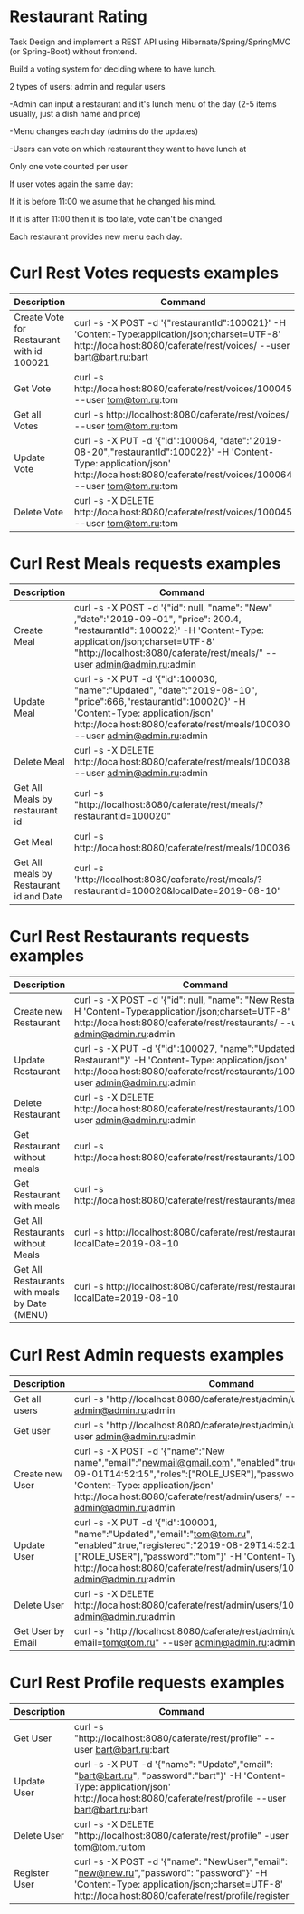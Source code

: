# Restaurant Rating
Task
Design and implement a REST API using Hibernate/Spring/SpringMVC (or Spring-Boot) without frontend.

Build a voting system for deciding where to have lunch.

2 types of users: admin and regular users

-Admin can input a restaurant and it's lunch menu of the day (2-5 items usually, just a dish name and price)

-Menu changes each day (admins do the updates)

-Users can vote on which restaurant they want to have lunch at

Only one vote counted per user

If user votes again the same day:

If it is before 11:00 we asume that he changed his mind.

If it is after 11:00 then it is too late, vote can't be changed

Each restaurant provides new menu each day.


# Curl Rest Votes requests examples
Description | Command | Access
----------- | ------- | --------
Create Vote for Restaurant with id 100021 | curl -s -X POST -d '{"restaurantId":100021}' -H 'Content-Type:application/json;charset=UTF-8' http://localhost:8080/caferate/rest/voices/ --user bart@bart.ru:bart | Authorized
Get Vote | curl -s http://localhost:8080/caferate/rest/voices/100045 --user tom@tom.ru:tom | Authorized
Get all Votes | curl -s http://localhost:8080/caferate/rest/voices/ --user tom@tom.ru:tom | Authorized
Update Vote | curl -s -X PUT -d '{"id":100064, "date":"2019-08-20","restaurantId":100022}' -H 'Content-Type: application/json' http://localhost:8080/caferate/rest/voices/100064 --user tom@tom.ru:tom | Authorized
Delete Vote | curl -s -X DELETE http://localhost:8080/caferate/rest/voices/100045 --user tom@tom.ru:tom | Authorized

# Curl Rest Meals requests examples
Description | Command | Access
----------- | ------- | --------
Create Meal | curl -s -X POST -d '{"id": null, "name": "New" ,"date":"2019-09-01", "price": 200.4, "restaurantId": 100022}' -H 'Content-Type: application/json;charset=UTF-8' "http://localhost:8080/caferate/rest/meals/" --user admin@admin.ru:admin | Admin
Update Meal | curl -s -X PUT -d '{"id":100030, "name":"Updated", "date":"2019-08-10", "price":666,"restaurantId":100020}' -H 'Content-Type: application/json' http://localhost:8080/caferate/rest/meals/100030 --user admin@admin.ru:admin | Admin
Delete Meal | curl -s -X DELETE http://localhost:8080/caferate/rest/meals/100038 --user admin@admin.ru:admin | Admin
Get All Meals by restaurant id | curl -s "http://localhost:8080/caferate/rest/meals/?restaurantId=100020" | All
Get Meal | curl -s http://localhost:8080/caferate/rest/meals/100036 | All
Get All meals by Restaurant id and Date | curl -s 'http://localhost:8080/caferate/rest/meals/?restaurantId=100020&localDate=2019-08-10' | All


# Curl Rest Restaurants requests examples
Description | Command | Access
----------- | ------- | --------
Create new Restaurant | curl -s -X POST -d '{"id": null, "name": "New Restaurant"}' -H 'Content-Type:application/json;charset=UTF-8' http://localhost:8080/caferate/rest/restaurants/ --user admin@admin.ru:admin | Admin
Update Restaurant | curl -s -X PUT -d '{"id":100027, "name":"Updated Restaurant"}' -H 'Content-Type: application/json' http://localhost:8080/caferate/rest/restaurants/100027 --user admin@admin.ru:admin | Admin
Delete Restaurant | curl -s -X DELETE http://localhost:8080/caferate/rest/restaurants/100026 --user admin@admin.ru:admin | Admin
Get Restaurant without meals | curl -s http://localhost:8080/caferate/rest/restaurants/100024 | All
Get Restaurant with meals | curl -s http://localhost:8080/caferate/rest/restaurants/meal/100024 | All
Get All Restaurants without Meals | curl -s http://localhost:8080/caferate/rest/restaurants/all/?localDate=2019-08-10 | All
Get All Restaurants with meals by Date (MENU)| curl -s http://localhost:8080/caferate/rest/restaurants/?localDate=2019-08-10 | All


# Curl Rest Admin requests examples
Description | Command | Access
----------- | ------- | -------
Get all users | curl -s "http://localhost:8080/caferate/rest/admin/users" --user admin@admin.ru:admin | Admin
Get user | curl -s "http://localhost:8080/caferate/rest/admin/users/100000" --user admin@admin.ru:admin | Admin
Create new User | curl -s -X POST -d '{"name":"New name","email":"newmail@gmail.com","enabled":true,"registered":"2019-09-01T14:52:15","roles":["ROLE_USER"],"password":"newPass"}' -H 'Content-Type: application/json' http://localhost:8080/caferate/rest/admin/users/ --user admin@admin.ru:admin | Admin
Update User | curl -s -X PUT -d '{"id":100001, "name":"Updated","email":"tom@tom.ru", "enabled":true,"registered":"2019-08-29T14:52:15","roles":["ROLE_USER"],"password":"tom"}' -H 'Content-Type: application/json' http://localhost:8080/caferate/rest/admin/users/100001 --user admin@admin.ru:admin | Admin
Delete User | curl -s -X DELETE http://localhost:8080/caferate/rest/admin/users/100002 --user admin@admin.ru:admin | Admin
Get User by Email | curl -s "http://localhost:8080/caferate/rest/admin/users/by?email=tom@tom.ru" --user admin@admin.ru:admin | Admin

# Curl Rest Profile requests examples
Description | Command | Access
----------- | ------- | -------
Get User | curl -s "http://localhost:8080/caferate/rest/profile" --user bart@bart.ru:bart | Authorized
Update User | curl -s -X PUT -d '{"name": "Update","email": "bart@bart.ru", "password":"bart"}' -H 'Content-Type: application/json' http://localhost:8080/caferate/rest/profile --user bart@bart.ru:bart | Authorized
Delete User | curl -s -X DELETE "http://localhost:8080/caferate/rest/profile" -user tom@tom.ru:tom | Authorized
Register User | curl -s -X POST -d '{"name": "NewUser","email": "new@new.ru","password": "password"}' -H 'Content-Type: application/json;charset=UTF-8' http://localhost:8080/caferate/rest/profile/register | Anonymous
